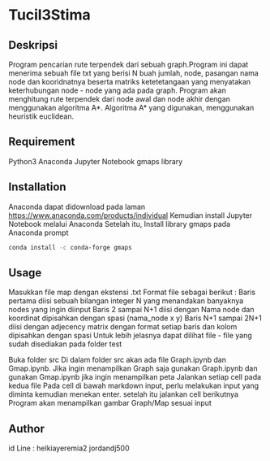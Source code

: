# Tucil3Stima

## Deskripsi

Program pencarian rute terpendek dari sebuah graph.Program ini dapat menerima sebuah file txt yang berisi N buah jumlah, node, pasangan nama node dan kooridnatnya beserta matriks ketetetangaan yang menyatakan keterhubungan node - node yang ada pada graph. Program akan menghitung rute terpendek dari node awal dan node akhir dengan menggunakan algoritma A*. Algoritma A* yang digunakan, menggunakan heuristik euclidean.

## Requirement

Python3
Anaconda
Jupyter Notebook
gmaps library

## Installation

Anaconda dapat didownload pada laman https://www.anaconda.com/products/individual
Kemudian install Jupyter Notebook melalui Anaconda
Setelah itu, Install library gmaps pada Anaconda prompt

```bash
conda install -c conda-forge gmaps
```

## Usage

Masukkan file map dengan ekstensi .txt
Format file sebagai berikut :
Baris pertama diisi sebuah bilangan integer N yang menandakan banyaknya nodes yang ingin diinput
Baris 2 sampai N+1 diisi dengan Nama node dan koordinat dipisahkan dengan spasi (nama_node x y)
Baris N+1 sampai 2N+1 diisi dengan adjecency matrix dengan format setiap baris dan kolom dipisahkan dengan spasi
Untuk lebih jelasnya dapat dilihat file - file yang sudah disediakan pada folder test

Buka folder src
Di dalam folder src akan ada file Graph.ipynb dan Gmap.ipynb.
Jika ingin menampilkan Graph saja gunakan Graph.ipynb dan gunakan Gmap.ipynb jika ingin menampilkan peta
Jalankan setiap cell pada kedua file
Pada cell di bawah markdown input, perlu melakukan input yang diminta kemudian menekan enter. setelah itu jalankan cell berikutnya
Program akan menampilkan gambar Graph/Map sesuai input

## Author

id Line :
helkiayeremia2
jordandj500
